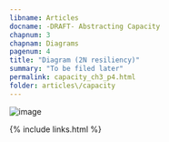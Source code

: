 ```yaml
---
libname: Articles
docname: -DRAFT- Abstracting Capacity
chapnum: 3
chapnam: Diagrams
pagenum: 4
title: "Diagram (2N resiliency)"
summary: "To be filed later"
permalink: capacity_ch3_p4.html
folder: articles\/capacity
---
```


![image](.capacity-resiliency-2n.drawio.svg)

{% include links.html %}